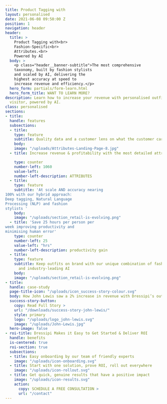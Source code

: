 ```yaml
---
title: Product Tagging with
layout: personalised
date: 2021-06-08 09:50:00 Z
position: 1
navigation: header
header:
  title: >
    Product Tagging with<br> 
    Fashion-Specific<br>
    Attributes.<br>
    Powered by AI
  body: > 
    <p class="header__banner-subtitle">The most comprehensive
    taxonomy, built by fashion stylists
    and scaled by AI, delivering the
    highest accuracy at speed to
    increase revenue and efficiency.</p>
  hero_form: partials/form-learn.html
  hero_form_title: WANT TO LEARN MORE?
description: Learn how to increase your revenue with personalised outfits for every
  visitor, powered by AI.
class: personalised
sections:
- title: 
  handle: features
  subsections:
  - title: 
    type: feature
    subtitle: Quality data and a customer lens on what the customer cares about the most - the clothes
    body: 
    image: "/uploads/Attributes-Landing-Page-8.jpg"
  - title: Increase revenue & profitability with the most detailed attribute values

    type: counter
    number-left: 1060
    value-left: 
    number-left-description: ATTRIBUTES
  - title: 
    type: feature
    subtitle: 'At scale AND accuracy nearing
100% with our hybrid approach:
Deep tagging, Natural Language
Processing (NLP) and fashion
stylists '
    body: 
    image: "/uploads/section_retail-is-evolving.png"
  - title: 'Save 25 hours per person per
week improving productivity and
minimising human error'
    type: counter
    number-left: 25
    value-left: "hrs"
    number-left-description: productivity gain
  - title: 
    type: feature
    subtitle: Keep outfits on brand with our unique combination of fashion stylists
      and industry-leading AI
    body: 
    image: "/uploads/section_retail-is-evolving.png"
- title: 
  handle: case-study
  page-title-icon: "/uploads/icon_success-story-colour.svg"
  body: How John Lewis saw a 2% increase in revenue with Dressipi’s outfit recommendations
  success-story-button:
    copy: Read Full Story >
    url: "/downloads/success-story-john-lewis/"
    style: primary
    logo: "/uploads/logo_john-lewis.svg"
    image: "/uploads/John-Lewis.jpg"
  hero-image: false
- roi-title: Dressipi Makes it Easy to Get Started & Deliver ROI
  handle: benefits
  is-centered: true
  roi-section: true
  subsections:
  - title: Easy onboarding by our team of friendly experts
    image: "/uploads/icon-onboarding.svg"
  - title: Start with one solution, prove ROI, roll out everywhere
    image: "/uploads/icon-rollout.svg"
  - title: Get quick, genuine results that have a positive impact
    image: "/uploads/icon-results.svg"
    action:
      copy: SCHEDULE A FREE CONSULTATION >
      url: "/contact"
---
```


